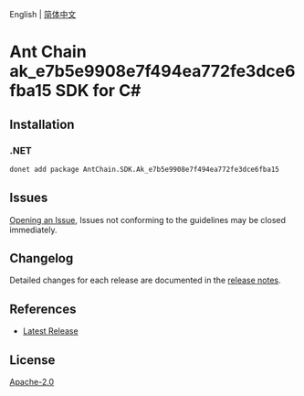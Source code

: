 English | [简体中文](README-CN.md)

# Ant Chain ak_e7b5e9908e7f494ea772fe3dce6fba15 SDK for C#

## Installation

### .NET

```bash
donet add package AntChain.SDK.Ak_e7b5e9908e7f494ea772fe3dce6fba15
```

## Issues

[Opening an Issue](https://github.com/alipay/antchain-openapi-prod-sdk/issues/new), Issues not conforming to the guidelines may be closed immediately.

## Changelog

Detailed changes for each release are documented in the [release notes](./ChangeLog.md).

## References

* [Latest Release](https://github.com/alipay/antchain-openapi-prod-sdk/)

## License

[Apache-2.0](http://www.apache.org/licenses/LICENSE-2.0)
